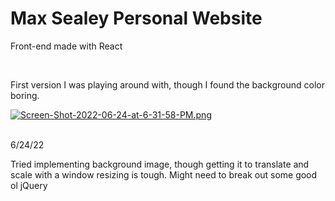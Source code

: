 # Max Sealey Personal Website

Front-end made with React

<br/>

First version I was playing around with, though I found the background color boring. 

[![Screen-Shot-2022-06-24-at-6-31-58-PM.png](https://i.postimg.cc/tgxFdzqP/Screen-Shot-2022-06-24-at-6-31-58-PM.png)](https://postimg.cc/R3v34KnV)

<br/>
6/24/22

Tried implementing background image, though getting it to translate and scale with a window resizing is tough. Might need to break out some good ol jQuery
